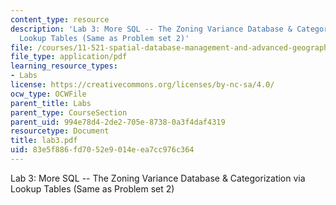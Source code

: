 ```yaml
---
content_type: resource
description: 'Lab 3: More SQL -- The Zoning Variance Database & Categorization via
  Lookup Tables (Same as Problem set 2)'
file: /courses/11-521-spatial-database-management-and-advanced-geographic-information-systems-spring-2003/83e5f886fd7052e9014eea7cc976c364_lab3.pdf
file_type: application/pdf
learning_resource_types:
- Labs
license: https://creativecommons.org/licenses/by-nc-sa/4.0/
ocw_type: OCWFile
parent_title: Labs
parent_type: CourseSection
parent_uid: 994e78d4-2de2-705e-8738-0a3f4daf4319
resourcetype: Document
title: lab3.pdf
uid: 83e5f886-fd70-52e9-014e-ea7cc976c364
---
```

Lab 3: More SQL -- The Zoning Variance Database & Categorization via Lookup Tables (Same as Problem set 2)
